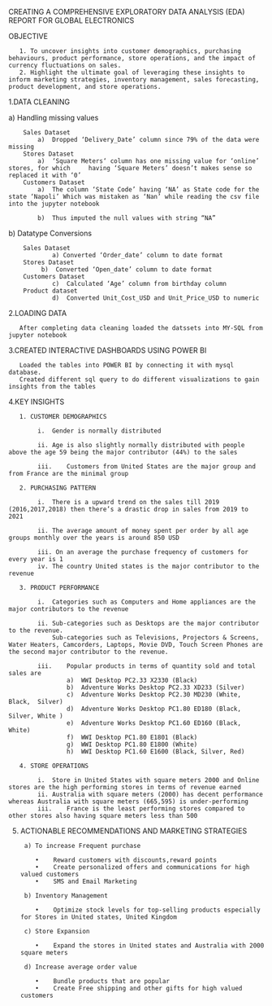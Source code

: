 CREATING A COMPREHENSIVE EXPLORATORY DATA ANALYSIS (EDA) REPORT FOR GLOBAL ELECTRONICS

OBJECTIVE 

       1. To uncover insights into customer demographics, purchasing behaviours, product performance, store operations, and the impact of currency fluctuations on sales. 
       2. Highlight the ultimate goal of leveraging these insights to inform marketing strategies, inventory management, sales forecasting, product development, and store operations.

1.DATA CLEANING 

  a) Handling missing values

        Sales Dataset
            a)	Dropped ‘Delivery_Date’ column since 79% of the data were missing     
        Stores Dataset
            a)	‘Square Meters‘ column has one missing value for ‘online’ stores, for which     having ‘Square Meters’ doesn’t makes sense so replaced it with ‘0’         
        Customers Dataset     
            a)	The column ‘State Code’ having ‘NA’ as State code for the state ‘Napoli’ Which was mistaken as ‘Nan’ while reading the csv file into the jupyter notebook
            
            b)	Thus imputed the null values with string “NA”  

  b) Datatype Conversions

        Sales Dataset
            	a) Converted ‘Order_date’ column to date format
        Stores Dataset
             b)  Converted ‘Open_date’ column to date format
        Customers Dataset  
            	c)  Calculated ‘Age’ column from birthday column
        Product dataset
            	d)  Converted Unit_Cost_USD and Unit_Price_USD to numeric
2.LOADING DATA

       After completing data cleaning loaded the datssets into MY-SQL from jupyter notebook
   
3.CREATED INTERACTIVE DASHBOARDS USING POWER BI 

       Loaded the tables into POWER BI by connecting it with mysql database.
       Created different sql query to do different visualizations to gain insights from the tables
   
4.KEY INSIGHTS

       1. CUSTOMER DEMOGRAPHICS  
            
            i.	Gender is normally distributed     
            
            ii.	Age is also slightly normally distributed with people above the age 59 being the major contributor (44%) to the sales  
                 
            iii.	Customers from United States are the major group and from France are the minimal group 
            
       2. PURCHASING PATTERN 
       
            i.	There is a upward trend on the sales till 2019 (2016,2017,2018) then there’s a drastic drop in sales from 2019 to 2021   
             
            ii.	The average amount of money spent per order by all age groups monthly over the years is around 850 USD
            
            iii. On an average the purchase frequency of customers for every year is 1
            iv.	The country United states is the major contributor to the revenue 
            
       3. PRODUCT PERFORMANCE
       
            i.	Categories such as Computers and Home appliances are the major contributors to the revenue
            
            ii.	Sub-categories such as Desktops are the major contributor to the revenue. 
                Sub-categories such as Televisions, Projectors & Screens, Water Heaters, Camcorders, Laptops, Movie DVD, Touch Screen Phones are the second major contributor to the revenue. 
            
            iii.	Popular products in terms of quantity sold and total sales are 
                    a)	WWI Desktop PC2.33 X2330 (Black)
                    b)	Adventure Works Desktop PC2.33 XD233 (Silver)
                    c)	Adventure Works Desktop PC2.30 MD230 (White, Black,  Silver)
                    d)	Adventure Works Desktop PC1.80 ED180 (Black, Silver, White )
                    e)	Adventure Works Desktop PC1.60 ED160 (Black, White)
                    f)	WWI Desktop PC1.80 E1801 (Black)
                    g)	WWI Desktop PC1.80 E1800 (White)
                    h)	WWI Desktop PC1.60 E1600 (Black, Silver, Red)
                    
       4. STORE OPERATIONS
       
            i.	Store in United States with square meters 2000 and Online stores are the high performing stores in terms of revenue earned 
            ii.	Australia with square meters (2000) has decent performance whereas Australia with square meters (665,595) is under-performing 
            iii.	France is the least performing stores compared to other stores also having square meters less than 500
                                    

5. ACTIONABLE RECOMMENDATIONS AND MARKETING STRATEGIES
   
        a) To increase Frequent purchase
   
           •	Reward customers with discounts,reward points
           •	Create personalized offers and communications for high valued customers
           •	SMS and Email Marketing
   
        b) Inventory Management
   
           •	Optimize stock levels for top-selling products especially for Stores in United states, United Kingdom
   
        c) Store Expansion
   
           •	Expand the stores in United states and Australia with 2000 square meters
   
        d) Increase average order value
   
           •	Bundle products that are popular
           •	Create Free shipping and other gifts for high valued customers


